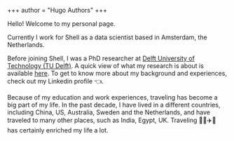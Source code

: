 +++
author = "Hugo Authors"
+++

Hello! Welcome to my personal page.

Currently I work for Shell as a data scientist based in Amsterdam, the Netherlands.

Before joining Shell, I was a PhD researcher at [Delft University of Technology (TU Delft)](https://www.tudelft.nl/en/). A quick view of what my research is about is available [here](../post/phd). To get to know more about my background and experiences, check out my Linkedin profile :point_left:.

Because of my education and work experiences, traveling has become a big part of my life. In the past decade, I have lived in a different countries, including China, US, Australia, Sweden and the Netherlands, and have traveled to many other places, such as India, Egypt, UK. Traveling :train::car::airplane::ship: has certainly enriched my life a lot.
